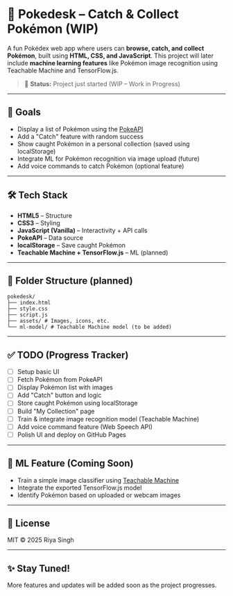 # 🧩 Pokedesk – Catch & Collect Pokémon (WIP)

A fun Pokédex web app where users can **browse, catch, and collect Pokémon**, built using **HTML, CSS, and JavaScript**. This project will later include **machine learning features** like Pokémon image recognition using Teachable Machine and TensorFlow.js.

> 🚧 **Status:** Project just started (WIP – Work in Progress)

---

## 📌 Goals

- Display a list of Pokémon using the [PokeAPI](https://pokeapi.co/)
- Add a "Catch" feature with random success
- Show caught Pokémon in a personal collection (saved using localStorage)
- Integrate ML for Pokémon recognition via image upload (future)
- Add voice commands to catch Pokémon (optional feature)

---

## 🛠️ Tech Stack

- **HTML5** – Structure  
- **CSS3** – Styling  
- **JavaScript (Vanilla)** – Interactivity + API calls  
- **PokeAPI** – Data source  
- **localStorage** – Save caught Pokémon  
- **Teachable Machine + TensorFlow.js** – ML (planned)

---

## 📁 Folder Structure (planned)
```
pokedesk/
├── index.html
├── style.css
├── script.js
├── assets/ # Images, icons, etc.
└── ml-model/ # Teachable Machine model (to be added)
```
---

## ✅ TODO (Progress Tracker)

- [ ] Setup basic UI
- [ ] Fetch Pokémon from PokeAPI
- [ ] Display Pokémon list with images
- [ ] Add "Catch" button and logic
- [ ] Store caught Pokémon using localStorage
- [ ] Build "My Collection" page
- [ ] Train & integrate image recognition model (Teachable Machine)
- [ ] Add voice command feature (Web Speech API)
- [ ] Polish UI and deploy on GitHub Pages

---

## 🤖 ML Feature (Coming Soon)

- Train a simple image classifier using [Teachable Machine](https://teachablemachine.withgoogle.com/)
- Integrate the exported TensorFlow.js model
- Identify Pokémon based on uploaded or webcam images

---

## 📜 License

MIT © 2025 Riya Singh

---

## ✨ Stay Tuned!

More features and updates will be added soon as the project progresses.

